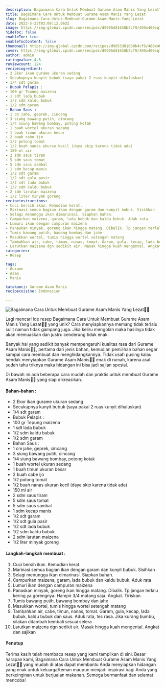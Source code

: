 ```yaml
---
description: Bagaimana Cara Untuk Membuat Gurame Asam Manis Yang Lezat"
title: Bagaimana Cara Untuk Membuat Gurame Asam Manis Yang Lezat
slug: Bagaimana-Cara-Untuk-Membuat-Gurame-Asam-Manis-Yang-Lezat
date: 2022-5-23T03:09:12.063Z
image: https://img-global.cpcdn.com/recipes/d9055d81658b4cf9/400x400cq70/photo.jpg
hideToc: false
enableToc: true
enableTocContent: false
thumbnail: https://img-global.cpcdn.com/recipes/d9055d81658b4cf9/400x400cq70/photo.jpg
cover: https://img-global.cpcdn.com/recipes/d9055d81658b4cf9/400x400cq70/photo.jpg
author: admin
ratingvalue: 4.8
reviewcount: 124
recipeingredient:
- 2 Ekor ikan gurame ukuran sedang
- Secukupnya kunyit bubuk (saya pakai 2 ruas kunyit dihaluskan)
- 1/4 sdt garam
- Bubuk Pelapis :
- 100 gr Tepung maizena
- 1 sdt lada bubuk
- 1/2 sdm kaldu bubuk
- 1/2 sdm garam
- Bahan Saus :
- 1 cm jahe, geprek, cincang
- 3 siung bawang putih, cincang
- 1/4 siung bawang bombay, potong kotak
- 1 buah wortel ukuran sedang
- 1 buah timun ukuran besar
- 2 buah cabe ijo
- 1/2 potong tomat
- 1/2 buah nanas ukuran kecil (daya skip karena tidak ada)
- 150 ml air
- 2 sdm saus tiram
- 5 sdm saus tomat
- 5 sdm saus sambal
- 1 sdm kecap manis
- 1/2 sdt garam
- 1/2 sdt gula pasir
- 1/2 sdt lada bubuk
- 1/2 sdm kaldu bubuk
- 2 sdm larutan maizena
- 1/2 liter minyak goreng
recipeinstructions:
- Cuci bersih ikan. Kemudian kerat.
- Marinasi semua bagian ikan dengan garam dan kunyit bubuk. Sisihkan
- Selagi menunggu ikan dimarinasi. Siapkan bahan.
- Campurkan maizena, garam, lada bubuk dan kaldu bubuk. Aduk rata
- Lumuri ikan dengan campuran maizena
- Panaskan minyak, goreng ikan hingga matang. Dibalik. Tp jangan terlalu kering ya gorengnya. Hampir 3/4 matang saja. Angkat. Tiriskan.
- Tumis bawang putih, bawang bombay dan jahe
- Masukkan wortel, tumis hingga wortel setengah matang
- Tambahkan air, cabe, timun, nanas, tomat. Garam, gula, kecap, lada bubuk, kaldu bubuk dan saus. Aduk rata, tes rasa. Jika kurang bumbu, silakan ditambah kembali sesuai selera
- Larutkan maizena dgn sedikit air. Masak hingga kuah mengental. Angkat dan sajikan
categories:
- Resep

tags:
- Gurame
- Asam
- Manis

katakunci: Gurame Asam Manis
recipecuisine: Indonesian

---
```


![Bagaimana Cara Untuk Membuat Gurame Asam Manis Yang Lezat👩‍🍳](https://img-global.cpcdn.com/recipes/d9055d81658b4cf9/400x400cq70/photo.jpg)

Lagi mencari ide resep Bagaimana Cara Untuk Membuat Gurame Asam Manis Yang Lezat👩‍🍳 yang unik? Cara menyiapkannya memang tidak terlalu sulit namun tidak gampang juga. Jika keliru mengolah maka hasilnya tidak akan memuaskan dan justru cenderung tidak enak.

Banyak hal yang sedikit banyak mempengaruhi kualitas rasa dari Gurame Asam Manis👩‍🍳, pertama dari jenis bahan, kemudian pemilihan bahan segar sampai cara membuat dan menghidangkannya. Tidak usah pusing kalau hendak menyiapkan Gurame Asam Manis👩‍🍳 enak di rumah, karena asal sudah tahu triknya maka hidangan ini bisa jadi sajian spesial.

Di bawah ini ada beberapa cara mudah dan praktis untuk membuat Gurame Asam Manis👩‍🍳 yang siap dikreasikan.

<!--inarticleads1-->

#### Bahan-bahan :

- 2 Ekor ikan gurame ukuran sedang
- Secukupnya kunyit bubuk (saya pakai 2 ruas kunyit dihaluskan)
- 1/4 sdt garam
- Bubuk Pelapis :
- 100 gr Tepung maizena
- 1 sdt lada bubuk
- 1/2 sdm kaldu bubuk
- 1/2 sdm garam
- Bahan Saus :
- 1 cm jahe, geprek, cincang
- 3 siung bawang putih, cincang
- 1/4 siung bawang bombay, potong kotak
- 1 buah wortel ukuran sedang
- 1 buah timun ukuran besar
- 2 buah cabe ijo
- 1/2 potong tomat
- 1/2 buah nanas ukuran kecil (daya skip karena tidak ada)
- 150 ml air
- 2 sdm saus tiram
- 5 sdm saus tomat
- 5 sdm saus sambal
- 1 sdm kecap manis
- 1/2 sdt garam
- 1/2 sdt gula pasir
- 1/2 sdt lada bubuk
- 1/2 sdm kaldu bubuk
- 2 sdm larutan maizena
- 1/2 liter minyak goreng

<!--inarticleads2-->

#### Langkah-langkah membuat :

1. Cuci bersih ikan. Kemudian kerat.
1. Marinasi semua bagian ikan dengan garam dan kunyit bubuk. Sisihkan
1. Selagi menunggu ikan dimarinasi. Siapkan bahan.
1. Campurkan maizena, garam, lada bubuk dan kaldu bubuk. Aduk rata
1. Lumuri ikan dengan campuran maizena
1. Panaskan minyak, goreng ikan hingga matang. Dibalik. Tp jangan terlalu kering ya gorengnya. Hampir 3/4 matang saja. Angkat. Tiriskan.
1. Tumis bawang putih, bawang bombay dan jahe
1. Masukkan wortel, tumis hingga wortel setengah matang
1. Tambahkan air, cabe, timun, nanas, tomat. Garam, gula, kecap, lada bubuk, kaldu bubuk dan saus. Aduk rata, tes rasa. Jika kurang bumbu, silakan ditambah kembali sesuai selera
1. Larutkan maizena dgn sedikit air. Masak hingga kuah mengental. Angkat dan sajikan

#### Penutup

Terima kasih telah membaca resep yang kami tampilkan di sini. Besar harapan kami, Bagaimana Cara Untuk Membuat Gurame Asam Manis Yang Lezat👩‍🍳 yang mudah di atas dapat membantu Anda menyiapkan hidangan yang enak untuk keluarga/teman maupun menjadi inspirasi bagi Anda yang berkeinginan untuk berjualan makanan. Semoga bermanfaat dan selamat mencoba!